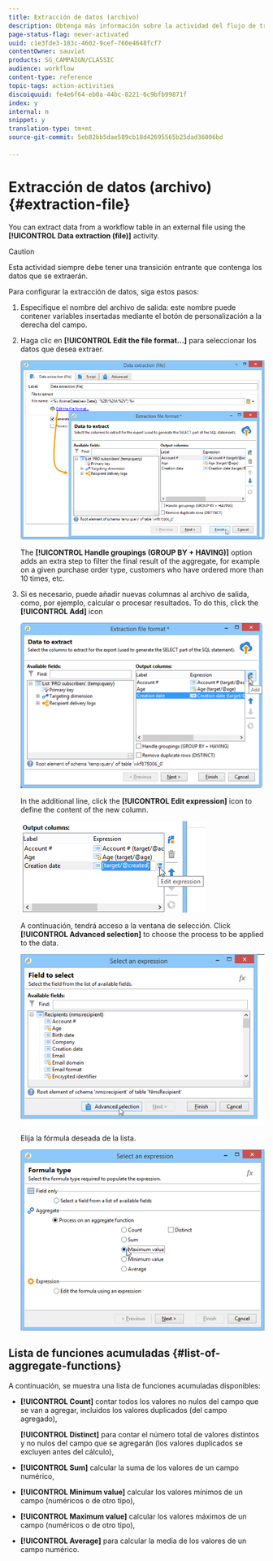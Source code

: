 ```yaml
---
title: Extracción de datos (archivo)
description: Obtenga más información sobre la actividad del flujo de trabajo de extracción de datos (archivo).
page-status-flag: never-activated
uuid: c1e3fde3-183c-4602-9cef-760e4648fcf7
contentOwner: sauviat
products: SG_CAMPAIGN/CLASSIC
audience: workflow
content-type: reference
topic-tags: action-activities
discoiquuid: fe4e6f64-eb0a-44bc-8221-6c9bfb99871f
index: y
internal: n
snippet: y
translation-type: tm+mt
source-git-commit: 5eb82bb5dae589cb18d42695565b25dad36006bd

---
```



# Extracción de datos (archivo){#extraction-file}

You can extract data from a workflow table in an external file using the **[!UICONTROL Data extraction (file)]** activity.

>[!CAUTION]
>
>Esta actividad siempre debe tener una transición entrante que contenga los datos que se extraerán.

Para configurar la extracción de datos, siga estos pasos:

1. Especifique el nombre del archivo de salida: este nombre puede contener variables insertadas mediante el botón de personalización a la derecha del campo.
1. Haga clic en **[!UICONTROL Edit the file format...]** para seleccionar los datos que desea extraer.

   ![](assets/s_advuser_extract_file_param.png)

   The **[!UICONTROL Handle groupings (GROUP BY + HAVING)]** option adds an extra step to filter the final result of the aggregate, for example on a given purchase order type, customers who have ordered more than 10 times, etc.

1. Si es necesario, puede añadir nuevas columnas al archivo de salida, como, por ejemplo, calcular o procesar resultados. To do this, click the **[!UICONTROL Add]** icon

   ![](assets/s_advuser_extract_file_add_col.png)

   In the additional line, click the **[!UICONTROL Edit expression]** icon to define the content of the new column.

   ![](assets/s_advuser_extract_file_add_exp.png)

   A continuación, tendrá acceso a la ventana de selección. Click **[!UICONTROL Advanced selection]** to choose the process to be applied to the data.

   ![](assets/s_advuser_extract_file_advanced_selection.png)

   Elija la fórmula deseada de la lista.

   ![](assets/s_advuser_extract_file_agregate_values.png)

## Lista de funciones acumuladas {#list-of-aggregate-functions}

A continuación, se muestra una lista de funciones acumuladas disponibles:

* **[!UICONTROL Count]** contar todos los valores no nulos del campo que se van a agregar, incluidos los valores duplicados (del campo agregado),

   **[!UICONTROL Distinct]** para contar el número total de valores distintos y no nulos del campo que se agregarán (los valores duplicados se excluyen antes del cálculo),

* **[!UICONTROL Sum]** calcular la suma de los valores de un campo numérico,
* **[!UICONTROL Minimum value]** calcular los valores mínimos de un campo (numéricos o de otro tipo),
* **[!UICONTROL Maximum value]** calcular los valores máximos de un campo (numéricos o de otro tipo),
* **[!UICONTROL Average]** para calcular la media de los valores de un campo numérico.

